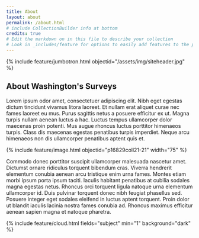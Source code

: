 ```yaml
---
title: About
layout: about
permalink: /about.html
# include CollectionBuilder info at bottom
credits: true
# Edit the markdown on in this file to describe your collection
# Look in _includes/feature for options to easily add features to the page
---
```


{% include feature/jumbotron.html objectid="/assets/img/siteheader.jpg" %}

## About Washington's Surveys

Lorem ipsum odor amet, consectetuer adipiscing elit. Nibh eget egestas dictum tincidunt vivamus litora laoreet. Et nullam erat aliquet curae nec fames laoreet eu mus. Purus sagittis netus a posuere efficitur ex ut. Magna turpis nullam aenean luctus a hac. Luctus tempus ullamcorper dolor maecenas proin potenti. Mus augue rhoncus luctus porttitor himenaeos turpis. Class dis maecenas egestas penatibus turpis imperdiet. Neque arcu himenaeos non dis ullamcorper penatibus aptent quis et.

{% include feature/image.html objectid="p16829coll21-21" width="75" %} 

Commodo donec porttitor suscipit ullamcorper malesuada nascetur amet. Dictumst ornare ridiculus torquent bibendum cras. Viverra hendrerit elementum conubia aenean arcu tristique enim urna fames. Montes etiam morbi ipsum porta ipsum taciti. Iaculis habitant penatibus at cubilia sodales magna egestas netus. Rhoncus orci torquent ligula natoque urna elementum ullamcorper id. Duis pulvinar torquent donec nibh feugiat phasellus sed. Posuere integer eget sodales eleifend in luctus aptent torquent. Proin dolor ut blandit iaculis lacinia nostra fames conubia ad. Rhoncus maximus efficitur aenean sapien magna et natoque pharetra.

{% include feature/cloud.html fields="subject" min="1" background="dark" %}
